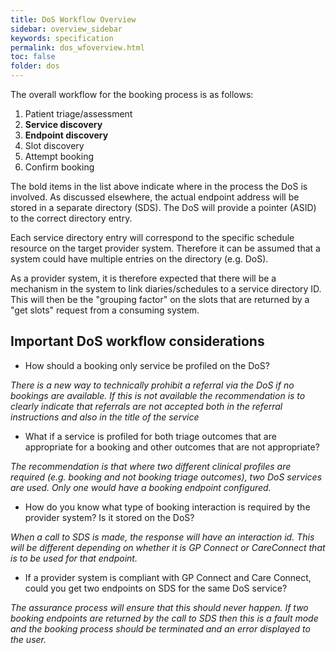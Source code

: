 ```yaml
---
title: DoS Workflow Overview
sidebar: overview_sidebar
keywords: specification
permalink: dos_wfoverview.html
toc: false
folder: dos
---
```


The overall workflow for the booking process is as follows:

1. Patient triage/assessment
2. __Service discovery__
3. __Endpoint discovery__
4. Slot discovery
5. Attempt booking
6. Confirm booking

The bold items in the list above indicate where in the process the DoS is involved. As discussed elsewhere, the actual endpoint address will be stored in a separate directory (SDS). The DoS will provide a pointer (ASID) to the correct directory entry. 

Each service directory entry will correspond to the specific schedule resource on the target provider system. Therefore it can be assumed that a system could have multiple entries on the directory (e.g. DoS). 

As a provider system, it is therefore expected that there will be a mechanism in the system to link diaries/schedules to a service directory ID. This will then be the "grouping factor" on the slots that are returned by a "get slots" request from a consuming system.

## Important DoS workflow considerations

* How should a booking only service be profiled on the DoS?

*There is a new way to technically prohibit a referral via the DoS if no bookings are available. If this is not available the recommendation is to clearly indicate that referrals are not accepted both in the referral instructions and also in the title of the service*

* What if a service is profiled for both triage outcomes that are appropriate for a booking and other outcomes that are not appropriate?

*The recommendation is that where two different clinical profiles are required (e.g. booking and not booking triage outcomes), two DoS services are used. Only one would have a booking endpoint configured.*

* How do you know what type of booking interaction is required by the provider system? Is it stored on the DoS?

*When a call to SDS is made, the response will have an interaction id. This will be different depending on whether it is GP Connect or CareConnect that is to be used for that endpoint.*

* If a provider system is compliant with GP Connect and Care Connect, could you get two endpoints on SDS for the same DoS service?

*The assurance process will ensure that this should never happen. If two booking endpoints are returned by the call to SDS then this is a fault mode and the booking process should be terminated and an error displayed to the user.*
